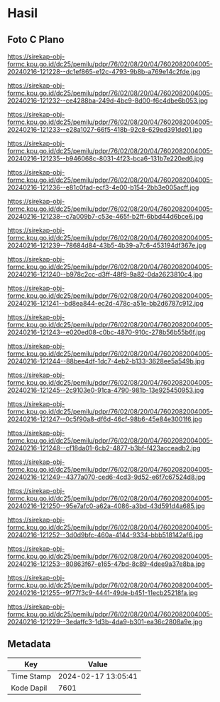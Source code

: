 # Hasil

## Foto C Plano

https://sirekap-obj-formc.kpu.go.id/dc25/pemilu/pdpr/76/02/08/20/04/7602082004005-20240216-121228--dc1ef865-e12c-4793-9b8b-a769e14c2fde.jpg

https://sirekap-obj-formc.kpu.go.id/dc25/pemilu/pdpr/76/02/08/20/04/7602082004005-20240216-121232--ce4288ba-249d-4bc9-8d00-f6c4dbe6b053.jpg

https://sirekap-obj-formc.kpu.go.id/dc25/pemilu/pdpr/76/02/08/20/04/7602082004005-20240216-121233--e28a1027-66f5-418b-92c8-629ed391de01.jpg

https://sirekap-obj-formc.kpu.go.id/dc25/pemilu/pdpr/76/02/08/20/04/7602082004005-20240216-121235--b946068c-8031-4f23-bca6-131b7e220ed6.jpg

https://sirekap-obj-formc.kpu.go.id/dc25/pemilu/pdpr/76/02/08/20/04/7602082004005-20240216-121236--e81c0fad-ecf3-4e00-b154-2bb3e005acff.jpg

https://sirekap-obj-formc.kpu.go.id/dc25/pemilu/pdpr/76/02/08/20/04/7602082004005-20240216-121238--c7a009b7-c53e-465f-b2ff-6bbd44d6bce6.jpg

https://sirekap-obj-formc.kpu.go.id/dc25/pemilu/pdpr/76/02/08/20/04/7602082004005-20240216-121239--78684d84-43b5-4b39-a7c6-453194df367e.jpg

https://sirekap-obj-formc.kpu.go.id/dc25/pemilu/pdpr/76/02/08/20/04/7602082004005-20240216-121240--b978c2cc-d3ff-48f9-9a82-0da2623810c4.jpg

https://sirekap-obj-formc.kpu.go.id/dc25/pemilu/pdpr/76/02/08/20/04/7602082004005-20240216-121241--bd8ea844-ec2d-478c-a51e-bb2d6787c912.jpg

https://sirekap-obj-formc.kpu.go.id/dc25/pemilu/pdpr/76/02/08/20/04/7602082004005-20240216-121243--e020ed08-c0bc-4870-910c-278b56b55b6f.jpg

https://sirekap-obj-formc.kpu.go.id/dc25/pemilu/pdpr/76/02/08/20/04/7602082004005-20240216-121244--88bee4df-1dc7-4eb2-b133-3628ee5a549b.jpg

https://sirekap-obj-formc.kpu.go.id/dc25/pemilu/pdpr/76/02/08/20/04/7602082004005-20240216-121245--2c9103e0-91ca-4790-981b-13e925450953.jpg

https://sirekap-obj-formc.kpu.go.id/dc25/pemilu/pdpr/76/02/08/20/04/7602082004005-20240216-121247--0c5f90a8-df6d-46cf-98b6-45e84e3001f6.jpg

https://sirekap-obj-formc.kpu.go.id/dc25/pemilu/pdpr/76/02/08/20/04/7602082004005-20240216-121248--cf18da01-6cb2-4877-b3bf-f423acceadb2.jpg

https://sirekap-obj-formc.kpu.go.id/dc25/pemilu/pdpr/76/02/08/20/04/7602082004005-20240216-121249--4377a070-ced6-4cd3-9d52-e6f7c67524d8.jpg

https://sirekap-obj-formc.kpu.go.id/dc25/pemilu/pdpr/76/02/08/20/04/7602082004005-20240216-121250--95e7afc0-a62a-4086-a3bd-43d591d4a685.jpg

https://sirekap-obj-formc.kpu.go.id/dc25/pemilu/pdpr/76/02/08/20/04/7602082004005-20240216-121252--3d0d9bfc-460a-4144-9334-bbb518142af6.jpg

https://sirekap-obj-formc.kpu.go.id/dc25/pemilu/pdpr/76/02/08/20/04/7602082004005-20240216-121253--80863f67-e165-47bd-8c89-4dee9a37e8ba.jpg

https://sirekap-obj-formc.kpu.go.id/dc25/pemilu/pdpr/76/02/08/20/04/7602082004005-20240216-121255--9f77f3c9-4441-49de-b451-11ecb25218fa.jpg

https://sirekap-obj-formc.kpu.go.id/dc25/pemilu/pdpr/76/02/08/20/04/7602082004005-20240216-121229--3edaffc3-1d3b-4da9-b301-ea36c2808a9e.jpg


## Metadata

| Key        | Value               |
| ---------- | ------------------- |
| Time Stamp | 2024-02-17 13:05:41 |
| Kode Dapil | 7601                |



